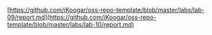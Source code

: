 [https://github.com/iKoogar/oss-repo-template/blob/master/labs/lab-09/report.md](https://github.com/iKoogar/oss-repo-template/blob/master/labs/lab-10/report.md)